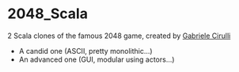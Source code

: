 # 2048_Scala

2 Scala clones of the famous 2048 game, created by [Gabriele Cirulli](https://github.com/gabrielecirulli)
 - A candid one (ASCII, pretty monolithic...)
 - An advanced one (GUI, modular using actors...)
